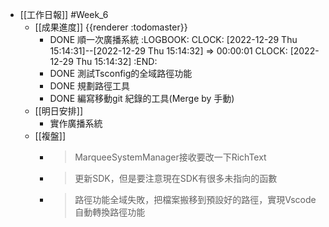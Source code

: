 - [[工作日報]] #Week_6
	- [[成果進度]] {{renderer :todomaster}}
		- DONE 順一次廣播系統
		  :LOGBOOK:
		  CLOCK: [2022-12-29 Thu 15:14:31]--[2022-12-29 Thu 15:14:32] =>  00:00:01
		  CLOCK: [2022-12-29 Thu 15:14:32]
		  :END:
		- DONE  測試Tsconfig的全域路徑功能
		- DONE 規劃路徑工具
		- DONE 編寫移動git 紀錄的工具(Merge by 手動)
	- [[明日安排]]
		- 實作廣播系統
	- [[複盤]]
		- > MarqueeSystemManager接收要改一下RichText
		- > 更新SDK，但是要注意現在SDK有很多未指向的函數
		- > 路徑功能全域失敗，把檔案搬移到預設好的路徑，實現Vscode自動轉換路徑功能